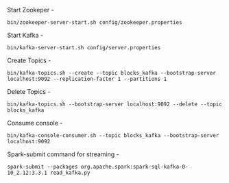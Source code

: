 Start Zookeper - 
```
bin/zookeeper-server-start.sh config/zookeeper.properties
```

Start Kafka - 
```
bin/kafka-server-start.sh config/server.properties
```

Create Topics - 

```
bin/kafka-topics.sh --create --topic blocks_kafka --bootstrap-server localhost:9092 --replication-factor 1 --partitions 1
```

Delete Topics - 
```
bin/kafka-topics.sh --bootstrap-server localhost:9092 --delete --topic blocks_kafka
```

Consume console - 

```
bin/kafka-console-consumer.sh --topic blocks_kafka --bootstrap-server localhost:9092
```


Spark-submit command for streaming - 

```
spark-submit --packages org.apache.spark:spark-sql-kafka-0-10_2.12:3.3.1 read_kafka.py
```